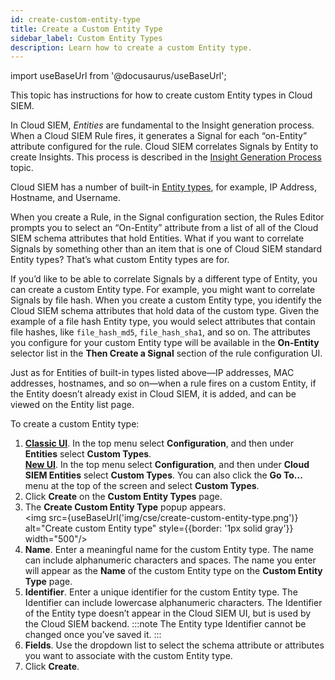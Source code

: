 ```yaml
---
id: create-custom-entity-type
title: Create a Custom Entity Type
sidebar_label: Custom Entity Types
description: Learn how to create a custom Entity type.
---
```


import useBaseUrl from '@docusaurus/useBaseUrl';

This topic has instructions for how to create custom Entity types in Cloud SIEM.

In Cloud SIEM, *Entities* are fundamental to the Insight generation process. When a Cloud SIEM Rule fires, it generates a Signal for each “on-Entity” attribute configured for the rule. Cloud SIEM correlates Signals by Entity to create Insights. This process is described in the [Insight Generation Process](/docs/cse/get-started-with-cloud-siem/insight-generation-process/) topic.

Cloud SIEM has a number of built-in [Entity types](/docs/cse/records-signals-entities-insights/view-manage-entities#about-entities), for example, IP Address, Hostname, and Username.

When you create a Rule, in the Signal configuration section, the Rules Editor prompts you to select an “On-Entity” attribute from a list of all of the Cloud SIEM schema attributes that hold Entities. What if you want to correlate Signals by something other than an item that is one of Cloud SIEM standard Entity types? That’s what custom Entity types are for.

If you’d like to be able to correlate Signals by a different type of Entity, you can create a custom Entity type. For example, you might want to correlate Signals by file hash. When you create a custom Entity type, you identify the Cloud SIEM schema attributes that hold data of the custom type. Given the example of a file hash Entity type, you would select attributes that contain file hashes, like `file_hash_md5`, `file_hash_sha1`, and so on. The attributes you configure for your custom Entity type will be available in the **On-Entity** selector list in the **Then Create a Signal** section of the rule configuration UI. 

Just as for Entities of built-in types listed above—IP addresses, MAC addresses, hostnames, and so on—when a rule fires on a custom Entity, if the Entity doesn’t already exist in Cloud SIEM, it is added, and can be viewed on the Entity list page.

To create a custom Entity type:

1. [**Classic UI**](/docs/get-started/sumo-logic-ui-classic). In the top menu select **Configuration**, and then under **Entities** select **Custom Types**. <br/>[**New UI**](/docs/get-started/sumo-logic-ui). In the top menu select **Configuration**, and then under **Cloud SIEM Entities** select **Custom Types**. You can also click the **Go To...** menu at the top of the screen and select **Custom Types**.  
1. Click **Create** on the **Custom Entity Types** page. 
2. The **Create Custom Entity Type** popup appears. <br/><img src={useBaseUrl('img/cse/create-custom-entity-type.png')} alt="Create custom Entity type" style={{border: '1px solid gray'}} width="500"/>
3. **Name**. Enter a meaningful name for the custom Entity type. The name can include alphanumeric characters and spaces. The name you enter will appear as the **Name** of the custom Entity type on the **Custom Entity Type** page. 
4. **Identifier**. Enter a unique identifier for the custom Entity type. The Identifier can include lowercase alphanumeric characters. The Identifier of the Entity type doesn’t appear in the Cloud SIEM UI, but is used by the Cloud SIEM backend.
    :::note
    The Entity type Identifier cannot be changed once you’ve saved it.
    :::
5. **Fields**. Use the dropdown list to select the schema attribute or attributes you want to associate with the custom Entity type.
6. Click **Create**.
